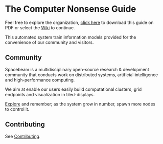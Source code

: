 # The Computer Nonsense Guide
Feel free to explore the organization, [click here](https://github.com/spacebeam/guide/raw/master/guide.pdf) to download this guide on PDF or select the [Wiki](https://github.com/spacebeam/guide/wiki) to continue.

This automated system train information models provided for the convenience of our community and visitors.

## Community
Spacebeam is a multidisciplinary open-source research & development community that conducts work on distributed systems, artificial intelligence and high-performance computing.

We aim at enable our users easily build computational clusters, grid endpoints and visualization in tiled-displays.

[Explore](https://github.com/spacebeam) and remember; as the system grow in number, spawn more nodes to control it.

## Contributing
See  [Contributing](CONTRIBUTING.md).
